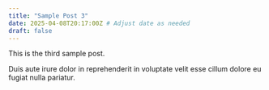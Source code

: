```yaml
---
title: "Sample Post 3"
date: 2025-04-08T20:17:00Z # Adjust date as needed
draft: false
---
```


This is the third sample post.

Duis aute irure dolor in reprehenderit in voluptate velit esse cillum dolore eu fugiat nulla pariatur.
